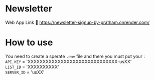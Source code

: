 # Newsletter
Web App Link 🔗 https://newsletter-signup-by-pratham.onrender.com/
# How to use
You need to create a sperate ```.env``` file and there you must put your :             
```API_KEY``` = 'XXXXXXXXXXXXXXXXXXXXXXXXXXXXXX-usXX'          
```LIST_ID``` = 'XXXXXXXXXX'          
```SERVER_ID``` = 'usXX'       
